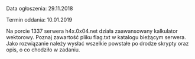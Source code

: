 Data ogłoszenia: 29.11.2018

Termin oddania: 10.01.2019

Na porcie 1337 serwera h4x.0x04.net działa zaawansowany kalkulator wektorowy. Poznaj zawartość pliku flag.txt w katalogu bieżącym serwera.
Jako rozwiązanie należy wysłać wszelkie powstałe po drodze skrypty oraz opis, o co chodziło w zadaniu.

